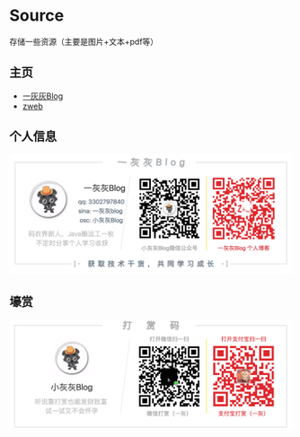 # Source
存储一些资源（主要是图片+文本+pdf等）



## 主页

- [一灰灰Blog](https://liuyueyi.github.io/hexblog/)
- [zweb](http://liuyueyi.gitee.io/zweb/#/index)

## 个人信息

![blogInfo](img/info/blogInfoV2.png)

## 壕赏

![payInfo](img/pay/pay.png)

